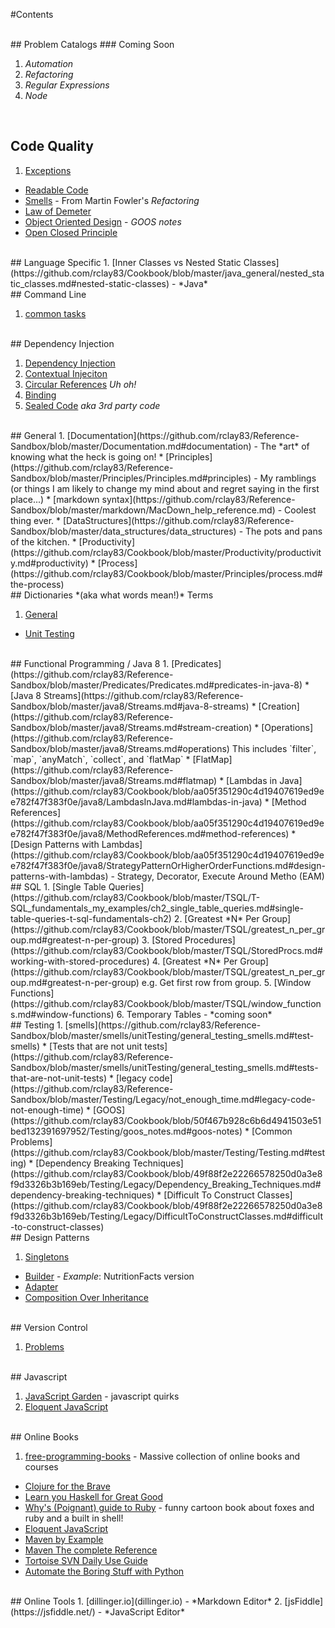 #Contents

<br>
## Problem Catalogs
### Coming Soon

1. *Automation*
2. *Refactoring*
3. *Regular Expressions*
4. *Node*
<br>

## Code Quality
1. [Exceptions](https://github.com/rclay83/Reference-Sandbox/blob/master/Exceptions.md#exceptions)
* [Readable Code](https://github.com/rclay83/Cookbook/blob/master/smells/Readable_Code.md#readable-code)
* [Smells](https://github.com/rclay83/Cookbook/blob/master/smells/smells_refactoring_fowler.md#code-smells) - From Martin Fowler's *Refactoring*
* [Law of Demeter](https://github.com/rclay83/Cookbook/blob/b0a5b232544c95d63c0a0ea707399381af205b31/pragmatic_programmer/demeter.md#pragmatic-programmer-notes)
* [Object Oriented Design](https://github.com/rclay83/Cookbook/blob/master/Testing/goos_notes.md#object---oriented-style) - *GOOS notes*
* [Open Closed Principle](https://github.com/rclay83/Cookbook/blob/52b02420735c070edc0e0f08d33cf4d1998e10cd/design_patterns/SOLID/OpenClosedPrinciple.md#open-closed-principle)
 
<br>
## Language Specific
1. [Inner Classes vs Nested Static Classes](https://github.com/rclay83/Cookbook/blob/master/java_general/nested_static_classes.md#nested-static-classes) - *Java*


<br> 
## Command Line 

1. [common tasks](https://github.com/rclay83/Cookbook/blob/master/command_line/common.md#common-command-line-tasks)

<br>
## Dependency Injection

1. [Dependency Injection](https://github.com/rclay83/Cookbook/blob/master/DependencyInjection/dependencyInjection.md#dependency-injection)
2. [Contextual Injeciton](https://github.com/rclay83/Cookbook/blob/master/DependencyInjection/dependencyInjection.md#contextual-injection)
3. [Circular References](https://github.com/rclay83/Cookbook/blob/master/DependencyInjection/dependencyInjection.md#circular-references) *Uh oh!*
4. [Binding](https://github.com/rclay83/Cookbook/blob/master/DependencyInjection/dependencyInjection.md#binding)
5. [Sealed Code](https://github.com/rclay83/Cookbook/blob/master/DependencyInjection/dependencyInjection.md#injecting-sealed-code) *aka 3rd party code*

<br>
## General
1. [Documentation](https://github.com/rclay83/Reference-Sandbox/blob/master/Documentation.md#documentation) - The *art* of knowing what the heck is going on!
* [Principles](https://github.com/rclay83/Reference-Sandbox/blob/master/Principles/Principles.md#principles) - My ramblings (or things I am likely to change my mind about and regret saying in the first place...)
* [markdown syntax](https://github.com/rclay83/Reference-Sandbox/blob/master/markdown/MacDown_help_reference.md) - Coolest thing ever.
* [DataStructures](https://github.com/rclay83/Reference-Sandbox/blob/master/data_structures/data_structures) - The pots and pans of the kitchen.
* [Productivity](https://github.com/rclay83/Cookbook/blob/master/Productivity/productivity.md#productivity)
* [Process](https://github.com/rclay83/Cookbook/blob/master/Principles/process.md#the-process)

<br>
## Dictionaries *(aka what words mean!)*
Terms

1. [General](https://github.com/rclay83/Cookbook/blob/master/dictionaries/general.md)
* [Unit Testing](https://github.com/rclay83/Cookbook/blob/master/dictionaries/unit_testing/general_glossary.md#glossary)

<br>
## Functional Programming / Java 8
1. [Predicates](https://github.com/rclay83/Reference-Sandbox/blob/master/Predicates/Predicates.md#predicates-in-java-8)
* [Java 8 Streams](https://github.com/rclay83/Reference-Sandbox/blob/master/java8/Streams.md#java-8-streams)
    * [Creation](https://github.com/rclay83/Reference-Sandbox/blob/master/java8/Streams.md#stream-creation) 
    * [Operations](https://github.com/rclay83/Reference-Sandbox/blob/master/java8/Streams.md#operations) This includes `filter`, `map`, `anyMatch`, `collect`, and `flatMap`
    * [FlatMap](https://github.com/rclay83/Reference-Sandbox/blob/master/java8/Streams.md#flatmap)
* [Lambdas in Java](https://github.com/rclay83/Cookbook/blob/aa05f351290c4d19407619ed9ee782f47f383f0e/java8/LambdasInJava.md#lambdas-in-java)
* [Method References](https://github.com/rclay83/Cookbook/blob/aa05f351290c4d19407619ed9ee782f47f383f0e/java8/MethodReferences.md#method-references)
* [Design Patterns with Lambdas](https://github.com/rclay83/Cookbook/blob/aa05f351290c4d19407619ed9ee782f47f383f0e/java8/StrategyPatternOrHigherOrderFunctions.md#design-patterns-with-lambdas) - Strategy, Decorator, Execute Around Metho (EAM)

<br>
## SQL
1. [Single Table Queries](https://github.com/rclay83/Cookbook/blob/master/TSQL/T-SQL_fundamentals_my_examples/ch2_single_table_queries.md#single-table-queries-t-sql-fundamentals-ch2)
2. [Greatest *N* Per Group](https://github.com/rclay83/Cookbook/blob/master/TSQL/greatest_n_per_group.md#greatest-n-per-group)
3. [Stored Procedures](https://github.com/rclay83/Cookbook/blob/master/TSQL/StoredProcs.md#working-with-stored-procedures)
4. [Greatest *N* Per Group](https://github.com/rclay83/Cookbook/blob/master/TSQL/greatest_n_per_group.md#greatest-n-per-group) e.g. Get first row from group. 
5. [Window Functions](https://github.com/rclay83/Cookbook/blob/master/TSQL/window_functions.md#window-functions)
6. Temporary Tables - *coming soon*
 


<br>
## Testing
1. [smells](https://github.com/rclay83/Reference-Sandbox/blob/master/smells/unitTesting/general_testing_smells.md#test-smells)
* [Tests that are not unit tests](https://github.com/rclay83/Reference-Sandbox/blob/master/smells/unitTesting/general_testing_smells.md#tests-that-are-not-unit-tests)
* [legacy code](https://github.com/rclay83/Reference-Sandbox/blob/master/Testing/Legacy/not_enough_time.md#legacy-code-not-enough-time)
* [GOOS](https://github.com/rclay83/Cookbook/blob/50f467b928c6b6d4941503e51bed132391697952/Testing/goos_notes.md#goos-notes)
* [Common Problems](https://github.com/rclay83/Cookbook/blob/master/Testing/Testing.md#testing)
* [Dependency Breaking Techniques](https://github.com/rclay83/Cookbook/blob/49f88f2e22266578250d0a3e8f9d3326b3b169eb/Testing/Legacy/Dependency_Breaking_Techniques.md#dependency-breaking-techniques)
* [Difficult To Construct Classes](https://github.com/rclay83/Cookbook/blob/49f88f2e22266578250d0a3e8f9d3326b3b169eb/Testing/Legacy/DifficultToConstructClasses.md#difficult-to-construct-classes)


<br>
## Design Patterns

1. [Singletons](https://github.com/rclay83/Reference-Sandbox/blob/master/design_patterns/singleton/Singletons.md#singletons)
* [Builder](https://github.com/rclay83/Reference-Sandbox/blob/master/Patterns/src/builder/NutritionFacts.java) - *Example*: NutritionFacts version
* [Adapter](https://github.com/rclay83/Cookbook/blob/52b02420735c070edc0e0f08d33cf4d1998e10cd/design_patterns/AdapterPattern.md#adapter-pattern)
* [Composition Over Inheritance](https://github.com/rclay83/Cookbook/blob/0e174b4664647f931b32d4a5ea60e9013e36d0d5/design_patterns/composition.md#composition-over-inheritance)


<br>
## Version Control

1. [Problems](https://github.com/rclay83/Cookbook/blob/master/version_ctrl/VersionCtrlCatalog.md#version-control)

<br>
## Javascript

1. [JavaScript Garden](http://bonsaiden.github.io/JavaScript-Garden/) - javascript quirks
2. [Eloquent JavaScript](http://eloquentjavascript.net/)

<br>
## Online Books

1. [free-programming-books](https://github.com/vhf/free-programming-books/blob/master/free-programming-books.md) - Massive collection of online books and courses
* [Clojure for the Brave](http://www.braveclojure.com/)
* [Learn you Haskell for Great Good](http://learnyouahaskell.com/chapters)
* [Why's (Poignant) guide to Ruby](http://poignant.guide/book/) - funny cartoon book about foxes and ruby and a built in shell!
* [Eloquent JavaScript](http://eloquentjavascript.net/)
* [Maven by Example](http://books.sonatype.com/mvnex-book/reference/public-book.html)
* [Maven The complete Reference](http://books.sonatype.com/mvnref-book/reference/public-book.html)
* [Tortoise SVN Daily Use Guide](https://tortoisesvn.net/docs/release/TortoiseSVN_en/tsvn-dug.html)
* [Automate the Boring Stuff with Python](https://automatetheboringstuff.com/)

<br>
## Online Tools
1. [dillinger.io](dillinger.io) - *Markdown Editor*
2. [jsFiddle](https://jsfiddle.net/) - *JavaScript Editor*
